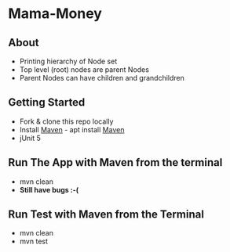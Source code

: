 # Mama-Money
## About 
- Printing hierarchy of Node set      
- Top level (root) nodes are parent Nodes
- Parent Nodes can have children and grandchildren 

## Getting Started
- Fork & clone this repo locally
- Install [Maven](https://maven.apache.org/) - apt install [Maven](https://maven.apache.org/)
- jUnit 5

## Run The App with Maven from the terminal
- mvn clean
- **Still have bugs :-(** 

## Run Test with Maven from the Terminal
- mvn clean
- mvn test